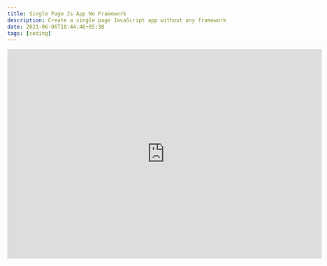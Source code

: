 ```yaml
---
title: Single Page Js App No Framework
description: Create a single page JavaScript app without any framework
date: 2021-06-06T18:44:46+05:30
tags: [coding]
---
```


<iframe width="720" height="480" src="https://www.youtube.com/embed/6BozpmSjk-Y" title="YouTube video player" frameborder="0" allow="accelerometer; autoplay; clipboard-write; encrypted-media; gyroscope; picture-in-picture" allowfullscreen></iframe>
